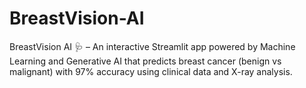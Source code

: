 # BreastVision-AI
BreastVision AI 🩺 – An interactive Streamlit app powered by Machine Learning and Generative AI that predicts breast cancer (benign vs malignant) with 97% accuracy using clinical data and X-ray analysis.
